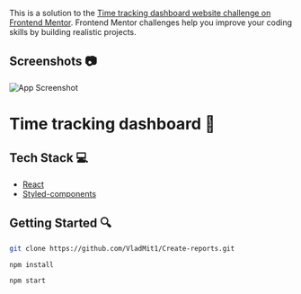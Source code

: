 This is a solution to the [Time tracking dashboard website challenge on Frontend Mentor](https://www.frontendmentor.io/challenges/time-tracking-dashboard-UIQ7167Jw). Frontend Mentor challenges help you improve your coding skills by building realistic projects.

## Screenshots :camera:

![App Screenshot](src/assets/Backgroud.png)


# Time tracking dashboard :space_invader:

## Tech Stack :computer:
- [React](https://pl.reactjs.org/)
- [Styled-components](https://styled-components.com/)

## Getting Started :mag:

```bash
git clone https://github.com/VladMit1/Create-reports.git
```

```bash
npm install
```

```bash
npm start
```

